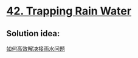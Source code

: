 # [42. Trapping Rain Water](https://leetcode.com/problems/trapping-rain-water/)

## Solution idea:
[如何高效解决接雨水问题](https://labuladong.github.io/algo/4/31/128/)